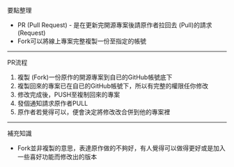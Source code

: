 要點整理
- PR (Pull Request) - 是在更新完開源專案後請原作者拉回去 (Pull)的請求 (Request)
- Fork可以將線上專案完整複製一份至指定的帳號

---

PR流程
1. 複製 (Fork)一份原作的開源專案到自已的GitHub帳號底下
2. 複製回來的專案已在自已的GitHub帳號下，所以有完整的權限任你修改
3. 修改完成後，PUSH至複制回來的專案
4. 發個通知請求原作者PULL
5. 原作者若覺得可以，便會決定將修改改合併到他的專案裡

---

補充知識
- Fork並非複製的意思，表達原作做的不夠好，有人覺得可以做得更好或是加入一些喜好功能而修改出的版本